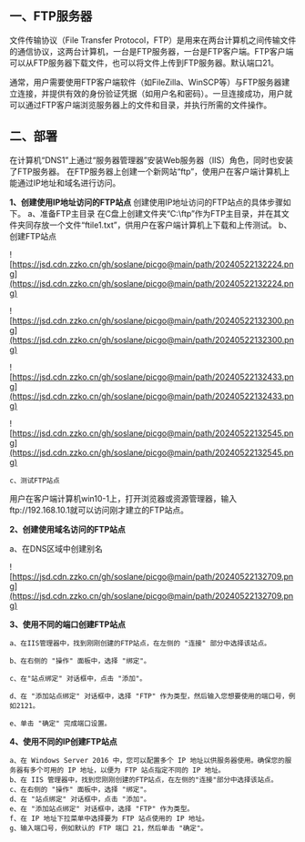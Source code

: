 ## 一、FTP服务器

文件传输协议（File Transfer Protocol，FTP）是用来在两台计算机之间传输文件的通信协议，这两台计算机，一台是FTP服务器，一台是FTP客户端。FTP客户端可以从FTP服务器下载文件，也可以将文件上传到FTP服务器。默认端口21。

通常，用户需要使用FTP客户端软件（如FileZilla、WinSCP等）与FTP服务器建立连接，并提供有效的身份验证凭据（如用户名和密码）。一旦连接成功，用户就可以通过FTP客户端浏览服务器上的文件和目录，并执行所需的文件操作。

## 二、部署

在计算机“DNS1”上通过“服务器管理器”安装Web服务器（IIS）角色，同时也安装了FTP服务器。
在FTP服务器上创建一个新网站“ftp”，使用户在客户端计算机上能通过IP地址和域名进行访问。

 **1、创建使用IP地址访问的FTP站点**
创建使用IP地址访问的FTP站点的具体步骤如下。
    a、准备FTP主目录
在C盘上创建文件夹“C:\ftp”作为FTP主目录，并在其文件夹同存放一个文件“ftile1.txt”，供用户在客户端计算机上下载和上传测试。
    b、创建FTP站点

![https://jsd.cdn.zzko.cn/gh/soslane/picgo@main/path/20240522132224.png](https://jsd.cdn.zzko.cn/gh/soslane/picgo@main/path/20240522132224.png)

![https://jsd.cdn.zzko.cn/gh/soslane/picgo@main/path/20240522132300.png](https://jsd.cdn.zzko.cn/gh/soslane/picgo@main/path/20240522132300.png)

![https://jsd.cdn.zzko.cn/gh/soslane/picgo@main/path/20240522132433.png](https://jsd.cdn.zzko.cn/gh/soslane/picgo@main/path/20240522132433.png)

![https://jsd.cdn.zzko.cn/gh/soslane/picgo@main/path/20240522132545.png](https://jsd.cdn.zzko.cn/gh/soslane/picgo@main/path/20240522132545.png)

    c、测试FTP站点

用户在客户端计算机win10-1上，打开浏览器或资源管理器，输入ftp://192.168.10.1就可以访问刚才建立的FTP站点。

**2、创建使用域名访问的FTP站点**

  a、在DNS区域中创建别名

![https://jsd.cdn.zzko.cn/gh/soslane/picgo@main/path/20240522132709.png](https://jsd.cdn.zzko.cn/gh/soslane/picgo@main/path/20240522132709.png)

**3、使用不同的端口创建FTP站点**

    a、在IIS管理器中，找到刚刚创建的FTP站点，在左侧的 "连接" 部分中选择该站点。
    
    b、在右侧的 "操作" 面板中，选择 "绑定"。
    
    c、在"站点绑定" 对话框中，点击 "添加"。
    
    d、在 "添加站点绑定" 对话框中，选择 "FTP" 作为类型，然后输入您想要使用的端口号，例如2121。
    
    e、单击 "确定" 完成端口设置。

**4、使用不同的IP创建FTP站点**

    a、在 Windows Server 2016 中，您可以配置多个 IP 地址以供服务器使用。确保您的服务器有多个可用的 IP 地址，以便为 FTP 站点指定不同的 IP 地址。
    b、在 IIS 管理器中，找到您刚刚创建的FTP站点，在左侧的"连接"部分中选择该站点。
    c、在右侧的 "操作" 面板中，选择 "绑定"。
    d、在 "站点绑定" 对话框中，点击 "添加"。
    e、在 "添加站点绑定" 对话框中，选择 "FTP" 作为类型。
    f、在 IP 地址下拉菜单中选择要为 FTP 站点使用的 IP 地址。
    g、输入端口号，例如默认的 FTP 端口 21，然后单击 "确定"。